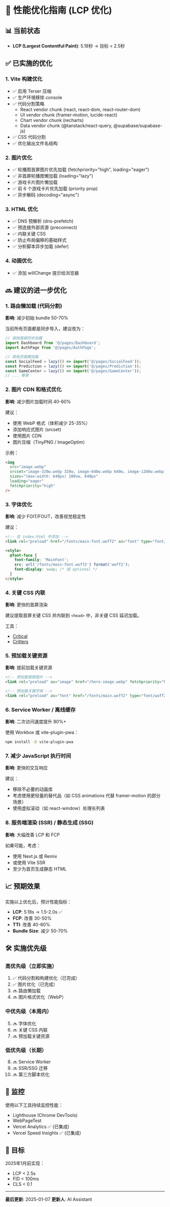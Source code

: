 # 🚀 性能优化指南 (LCP 优化)

## 📊 当前状态
- **LCP (Largest Contentful Paint)**: 5.18秒 → 目标 < 2.5秒

## ✅ 已实施的优化

### 1. Vite 构建优化
- ✅ 启用 Terser 压缩
- ✅ 生产环境移除 console
- ✅ 代码分割策略
  - React vendor chunk (react, react-dom, react-router-dom)
  - UI vendor chunk (framer-motion, lucide-react)
  - Chart vendor chunk (recharts)
  - Data vendor chunk (@tanstack/react-query, @supabase/supabase-js)
- ✅ CSS 代码分割
- ✅ 优化输出文件名结构

### 2. 图片优化
- ✅ 轮播图首屏图片优先加载 (fetchpriority="high", loading="eager")
- ✅ 非首屏轮播图懒加载 (loading="lazy")
- ✅ 游戏卡片图片懒加载
- ✅ 前 6 个游戏卡片优先加载 (priority prop)
- ✅ 异步解码 (decoding="async")

### 3. HTML 优化
- ✅ DNS 预解析 (dns-prefetch)
- ✅ 预连接外部资源 (preconnect)
- ✅ 内联关键 CSS
- ✅ 防止布局偏移的基础样式
- ✅ 分析脚本异步加载 (defer)

### 4. 动画优化
- ✅ 添加 willChange 提示给浏览器

## 🔜 建议的进一步优化

### 1. 路由懒加载 (代码分割)
**影响**: 减少初始 bundle 50-70%

当前所有页面都是同步导入，建议改为：

```javascript
// 保持首屏同步加载
import Dashboard from '@/pages/Dashboard';
import AuthPage from '@/pages/AuthPage';

// 其他页面懒加载
const SocialFeed = lazy(() => import('@/pages/SocialFeed'));
const Prediction = lazy(() => import('@/pages/Prediction'));
const GameCenter = lazy(() => import('@/pages/GameCenter'));
// ... 等等
```

### 2. 图片 CDN 和格式优化
**影响**: 减少图片加载时间 40-60%

建议：
- 使用 WebP 格式（体积减少 25-35%）
- 添加响应式图片 (srcset)
- 使用图片 CDN
- 图片压缩（TinyPNG / ImageOptim）

示例：
```html
<img 
  src="image.webp"
  srcset="image-320w.webp 320w, image-640w.webp 640w, image-1280w.webp 1280w"
  sizes="(max-width: 640px) 100vw, 640px"
  loading="eager"
  fetchpriority="high"
/>
```

### 3. 字体优化
**影响**: 减少 FOIT/FOUT，改善视觉稳定性

建议：
```html
<!-- 在 index.html 中添加 -->
<link rel="preload" href="/fonts/main-font.woff2" as="font" type="font/woff2" crossorigin />

<style>
  @font-face {
    font-family: 'MainFont';
    src: url('/fonts/main-font.woff2') format('woff2');
    font-display: swap; /* 或 optional */
  }
</style>
```

### 4. 关键 CSS 内联
**影响**: 更快的首屏渲染

建议提取首屏关键 CSS 并内联到 `<head>` 中，非关键 CSS 延迟加载。

工具：
- [Critical](https://github.com/addyosmani/critical)
- [Critters](https://github.com/GoogleChromeLabs/critters)

### 5. 预加载关键资源
**影响**: 提前加载关键资源

```html
<!-- 预加载首屏图片 -->
<link rel="preload" as="image" href="/hero-image.webp" fetchpriority="high" />

<!-- 预加载关键字体 -->
<link rel="preload" as="font" href="/fonts/main.woff2" type="font/woff2" crossorigin />
```

### 6. Service Worker / 离线缓存
**影响**: 二次访问速度提升 80%+

使用 Workbox 或 vite-plugin-pwa：
```bash
npm install -D vite-plugin-pwa
```

### 7. 减少 JavaScript 执行时间
**影响**: 更快的交互响应

建议：
- 移除不必要的动画库
- 考虑使用更轻量的替代品（如 CSS animations 代替 framer-motion 的部分场景）
- 使用虚拟滚动（如 react-window）处理长列表

### 8. 服务端渲染 (SSR) / 静态生成 (SSG)
**影响**: 大幅改善 LCP 和 FCP

如果可能，考虑：
- 使用 Next.js 或 Remix
- 或使用 Vite SSR
- 至少为首页生成静态 HTML

## 📈 预期效果

实施以上优化后，预计性能指标：
- **LCP**: 5.18s → 1.5-2.0s ✅
- **FCP**: 改善 30-50%
- **TTI**: 改善 40-60%
- **Bundle Size**: 减少 50-70%

## 🛠️ 实施优先级

### 高优先级（立即实施）
1. ✅ 代码分割和构建优化（已完成）
2. ✅ 图片优化（已完成）
3. 🔜 路由懒加载
4. 🔜 图片格式优化（WebP）

### 中优先级（本周内）
5. 🔜 字体优化
6. 🔜 关键 CSS 内联
7. 🔜 预加载关键资源

### 低优先级（长期）
8. 🔜 Service Worker
9. 🔜 SSR/SSG 迁移
10. 🔜 第三方脚本优化

## 📝 监控

使用以下工具持续监控性能：
- Lighthouse (Chrome DevTools)
- WebPageTest
- Vercel Analytics ✅ (已集成)
- Vercel Speed Insights ✅ (已集成)

## 🎯 目标

2025年1月前实现：
- LCP < 2.5s
- FID < 100ms
- CLS < 0.1

---

**最后更新**: 2025-01-07
**更新人**: AI Assistant

